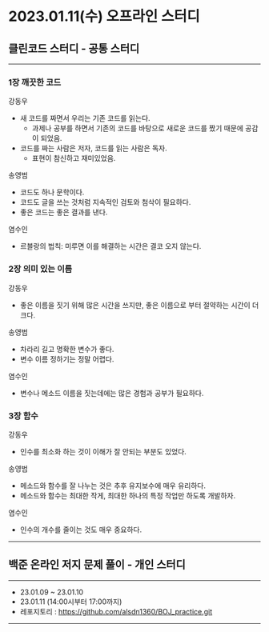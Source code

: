 # 2023.01.11(수) 오프라인 스터디

## 클린코드 스터디 - 공통 스터디

---

### 1장 **깨끗한 코드**

강동우

- 새 코드를 짜면서 우리는 기존 코드를 읽는다.
    - 과제나 공부를 하면서 기존의 코드를 바탕으로 새로운 코드를 짰기 때문에 공감이 되었음.
- 코드를 짜는 사람은 저자, 코드를 읽는 사람은 독자.
    - 표현이 참신하고 재미있었음.

송영범

- 코드도 하나 문학이다.
- 코드도 글을 쓰는 것처럼 지속적인 검토와 첨삭이 필요하다.
- 좋은 코드는 좋은 결과를 낸다.

염수인

- 르블랑의 법칙: 미루면 이를 해결하는 시간은 결코 오지 않는다.

### 2장 **의미 있는 이름**

강동우

- 좋은 이름을 짓기 위해 많은 시간을 쓰지만, 좋은 이름으로 부터 절약하는 시간이 더 크다.

송영범

- 차라리 길고 명확한 변수가 좋다.
- 변수 이름 정하기는 정말 어렵다.

염수인

- 변수나 메소드 이름을 짓는데에는 많은 경험과 공부가 필요하다.

### 3장 함수

강동우

- 인수를 최소화 하는 것이 이해가 잘 안되는 부분도 있었다.

송영범

- 메소드와 함수를 잘 나누는 것은 추후 유지보수에 매우 유리하다.
- 메소드와 함수는 최대한 작게, 최대한 하나의 특정 작업만 하도록 개발하자.

염수인

- 인수의 개수를 줄이는 것도 매우 중요하다.

---

## 백준 온라인 저지 문제 풀이 - 개인 스터디

---

- 23.01.09 ~ 23.01.10
- 23.01.11 (14:00시부터 17:00까지)
- 레포지토리 : https://github.com/alsdn1360/BOJ_practice.git

---